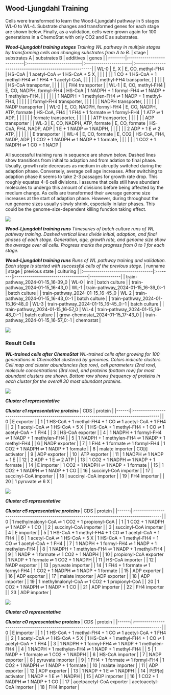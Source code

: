 ## Wood-Ljungdahl Training

Cells were transformed to learn the Wood-Ljungdahl pathway in 5 stages WL-0 to WL-4.
Substrate changes and transformed genes for each stage are shown below.
Finally, as a validation, cells were grown again for 100 generations in a ChemoStat
with only CO2 and E as substrates.

_**Wood-Ljungdahl training stages** Training WL pathway in multiple stages by transforming cells and changing substrates from A to B._
| stage   | substrates A               | substrates B               | additives              | genes                                                    |
|:--------|:---------------------------|:---------------------------|:-----------------------|:---------------------------------------------------------|
| WL-0    | E, X                       | E, CO, methyl-FH4          | HS-CoA                 | 1 acetyl-CoA $\rightleftharpoons$ 1 HS-CoA + 5 X,                         |
|         |                            |                            |                        | 1 CO + 1 HS-CoA + 1 methyl-FH4 $\rightleftharpoons$ 1 FH4 + 1 acetyl-CoA, |
|         |                            |                            |                        | methyl-FH4 transporter,                                  |
|         |                            |                            |                        | HS-CoA transporter,                                      |
|         |                            |                            |                        | FH4 transporter                                          |
| WL-1    | E, CO, methyl-FH4          | E, CO, NADPH, formyl-FH4   | HS-CoA                 | 1 NADPH + 1 formyl-FH4 $\rightleftharpoons$ 1 NADP + 1 methylen-FH4,      |
|         |                            |                            |                        | 1 NADPH + 1 methylen-FH4 $\rightleftharpoons$ 1 NADP + 1 methyl-FH4,      |
|         |                            |                            |                        | formyl-FH4 transporter,                                  |
|         |                            |                            |                        | NADPH transporter,                                       |
|         |                            |                            |                        | NADP transporter                                         |
| WL-2    | E, CO, NADPH, formyl-FH4   | E, CO, NADPH, ATP, formate | HS-CoA, FH4            | 1 FH4 + 1 formate $\rightleftharpoons$ 1 formyl-FH4 | 1 ATP $\rightleftharpoons$ 1 ADP,    |
|         |                            |                            |                        | formate transporter,                                     |
|         |                            |                            |                        | ATP transporter,                                         |
|         |                            |                            |                        | ADP transporter                                          |
| WL-3    | E, CO, NADPH, ATP, formate | E, CO, formate             | HS-CoA, FH4, NADP, ADP | 1 E + 1 NADP $\rightleftharpoons$ 1 NADPH,                                |
|         |                            |                            |                        | 2 ADP + 1 E $\rightleftharpoons$ 2 ATP,                                   |
|         |                            |                            |                        | E transporter                                            |
| WL-4    | E, CO, formate             | E, CO2                     | HS-CoA, FH4, NADP, ADP | 1 CO2 + 1 NADPH $\rightleftharpoons$ 1 NADP + 1 formate,                  |
|         |                            |                            |                        | 1 CO2 + 1 NADPH $\rightleftharpoons$ 1 CO + 1 NADP                        |

All successful training runs in sequence are shown below.
Dashed lines show transitions from initial to adaption and from adation to final phase.
Usually, growth rate decreases as medium in abruptly switched during the adaption phase.
Conversely, average cell age increases.
After switching to adaption phase it seems to take 2-3 passages for growth rate drop.
This roughly equates 4-6 cell divisions.
I assume that cells still have abundant molecules to undergo this amount of divisions before being affected by the medium change.
As cells are transformed their average genome size increases at the start of adaption phase.
However, during throughout the run genome sizes usually slowly shrink, especially in later phases.
This could be the genome-size-dependent killing function taking effect.

![](https://raw.githubusercontent.com/mRcSchwering/luca/main/e1_co2_fixing/imgs/WL-pathway-training.png)

_**Wood-Ljungdahl training runs** Timeseries of batch culture runs of WL pathway training. Dashed vertical lines divide initial, adaption, and final phases of each stage. Generation, age, growth rate, and genome size show the average over all cells. Progress marks the progress from 0 to 1 for each stage._

_**Wood-Ljungdahl training runs** Runs of WL pathway training and validation. Each stage is started with successful cells of the previous stage._
| runname                           | stage   | previous state                      | culturing     |
|:----------------------------------|:--------|:------------------------------------|---------------|
| train-pathway_2024-01-15_16-39_0  | WL-0    | init                                | batch culture |
| train-pathway_2024-01-15_16-43_0  | WL-1    | train-pathway_2024-01-15_16-39_0:-1 | batch culture |
| train-pathway_2024-01-15_16-45_0  | WL-2    | train-pathway_2024-01-15_16-43_0:-1 | batch culture |
| train-pathway_2024-01-15_16-48_0  | WL-3    | train-pathway_2024-01-15_16-45_0:-1 | batch culture |
| train-pathway_2024-01-15_16-57_0  | WL-4    | train-pathway_2024-01-15_16-48_0:-1 | batch culture |
| grow-chemostat_2024-01-15_17-43_0 |         | train-pathway_2024-01-15_16-57_0:-1 | chemostat     |

![](https://raw.githubusercontent.com/mRcSchwering/luca/main/e1_co2_fixing/imgs/WL-trained-chemostat-final-state-genomic-clustering.png)

### Result Cells

_**WL-trained cells after ChemoStat** WL-trained cells after growing for 100 generations in ChemoStat clustered by genomes. Colors indicate clusters. Cell map and cluster abundancies (top row), cell parameters (2nd row), molecule concentrations (3rd row), and proteins (bottom row) for most abundant clusters are shown. Bottom row shows frequency of proteins in each cluster for the overall 30 most abundant proteins._

![](https://raw.githubusercontent.com/mRcSchwering/luca/main/e1_co2_fixing/imgs/WL-trained-chemostat-final-state-genomic-clustering-c1.png)

_**Cluster c1 representative**_

_**Cluster c1 representative proteins**_
|   CDS | protein                                                                                    |
|------:|:-------------------------------------------------------------------------------------------|
|     0 | E exporter                                                                                 |
|     1 | 1 HS-CoA + 1 methyl-FH4 + 1 CO $\rightleftharpoons$ 1 acetyl-CoA + 1 FH4                                    |
|     2 | 1 acetyl-CoA $\rightleftharpoons$ 1 HS-CoA + 5 X \| 1 HS-CoA + 1 methyl-FH4 + 1 CO $\rightleftharpoons$ 1 acetyl-CoA + 1 FH4 |
|     3 | HS-CoA exporter                                                                            |
|     4 | 1 NADPH + 1 formyl-FH4 $\rightleftharpoons$ 1 NADP + 1 methylen-FH4                                         |
|     5 | 1 NADPH + 1 methylen-FH4 $\rightleftharpoons$ 1 NADP + 1 methyl-FH4                                         |
|     6 | NADP exporter                                                                              |
|     7 | 1 FH4 + 1 formate $\rightleftharpoons$ 1 formyl-FH4 \| 1 CO2 + 1 NADPH $\rightleftharpoons$ 1 NADP + 1 formate               |
|     8 | malate importer \| CO[i] activator                                                         |
|     9 | ADP exporter                                                                               |
|    10 | ATP exporter                                                                               |
|    11 | 1 NADPH $\rightleftharpoons$ 1 NADP + 1 E                                                                   |
|    12 | 2 ADP + 1 E $\rightleftharpoons$ 2 ATP                                                                      |
|    13 | 1 CO2 + 1 NADPH $\rightleftharpoons$ 1 NADP + 1 formate                                                     |
|    14 | E importer \| 1 CO2 + 1 NADPH $\rightleftharpoons$ 1 NADP + 1 formate                                       |
|    15 | 1 CO2 + 1 NADPH $\rightleftharpoons$ 1 NADP + 1 CO                                                          |
|    16 | succinyl-CoA importer                                                                      |
|    17 | succinyl-CoA importer                                                                      |
|    18 | succinyl-CoA importer                                                                      |
|    19 | FH4 importer                                                                               |
|    20 | 1 pyruvate $\rightleftharpoons$ 6 X                                                                         |


![](https://raw.githubusercontent.com/mRcSchwering/luca/main/e1_co2_fixing/imgs/WL-trained-chemostat-final-state-genomic-clustering-c5.png)

_**Cluster c5 representative**_


_**Cluster c5 representative proteins**_
|   CDS | protein                                                                                    |
|------:|:-------------------------------------------------------------------------------------------|
|     0 | 1 methylmalonyl-CoA $\rightleftharpoons$ 1 CO2 + 1 propionyl-CoA                                            |
|     1 | 1 CO2 + 1 NADPH $\rightleftharpoons$ 1 NADP + 1 CO                                                          |
|     2 | succinyl-CoA importer                                                                      |
|     3 | succinyl-CoA importer                                                                      |
|     4 | E importer                                                                                 |
|     5 | 1 HS-CoA + 1 methyl-FH4 + 1 CO $\rightleftharpoons$ 1 acetyl-CoA + 1 FH4                                    |
|     6 | 1 acetyl-CoA $\rightleftharpoons$ 1 HS-CoA + 5 X \| 1 HS-CoA + 1 methyl-FH4 + 1 CO $\rightleftharpoons$ 1 acetyl-CoA + 1 FH4 |
|     7 | 1 NADPH + 1 formyl-FH4 $\rightleftharpoons$ 1 NADP + 1 methylen-FH4                                         |
|     8 | 1 NADPH + 1 methylen-FH4 $\rightleftharpoons$ 1 NADP + 1 methyl-FH4                                         |
|     9 | 1 NADP + 1 formate $\rightleftharpoons$ 1 CO2 + 1 NADPH                                                     |
|    10 | propionyl-CoA exporter \| 1 NADP + 1 formate $\rightleftharpoons$ 1 CO2 + 1 NADPH                           |
|    11 | HS-CoA importer                                                                            |
|    12 | NADP exporter                                                                              |
|    13 | pyruvate importer                                                                          |
|    14 | 1 FH4 + 1 formate $\rightleftharpoons$ 1 formyl-FH4 \| 1 CO2 + 1 NADPH $\rightleftharpoons$ 1 NADP + 1 formate               |
|    15 | ADP exporter                                                                               |
|    16 | ADP exporter                                                                               |
|    17 | malate importer \| ADP exporter                                                            |
|    18 | ADP importer                                                                               |
|    19 | 1 methylmalonyl-CoA $\rightleftharpoons$ 1 CO2 + 1 propionyl-CoA                                            |
|    20 | 1 CO2 + 1 NADPH $\rightleftharpoons$ 1 NADP + 1 CO                                                          |
|    21 | ADP importer                                                                               |
|    22 | FH4 importer                                                                               |
|    23 | ADP importer                                                                               |


![](https://raw.githubusercontent.com/mRcSchwering/luca/main/e1_co2_fixing/imgs/WL-trained-chemostat-final-state-genomic-clustering-c0.png)

_**Cluster c0 representative**_

_**Cluster c0 representative proteins**_
|   CDS | protein                                                                                    |
|------:|:-------------------------------------------------------------------------------------------|
|     0 | E importer                                                                                 |
|     1 | 1 HS-CoA + 1 methyl-FH4 + 1 CO $\rightleftharpoons$ 1 acetyl-CoA + 1 FH4                                    |
|     2 | 1 acetyl-CoA $\rightleftharpoons$ 1 HS-CoA + 5 X \| 1 HS-CoA + 1 methyl-FH4 + 1 CO $\rightleftharpoons$ 1 acetyl-CoA + 1 FH4 |
|     3 | 1 NADPH + 1 formyl-FH4 $\rightleftharpoons$ 1 NADP + 1 methylen-FH4                                         |
|     4 | 1 NADPH + 1 methylen-FH4 $\rightleftharpoons$ 1 NADP + 1 methyl-FH4                                         |
|     5 | 1 NADP + 1 formate $\rightleftharpoons$ 1 CO2 + 1 NADPH                                                     |
|     6 | HS-CoA importer                                                                            |
|     7 | NADP exporter                                                                              |
|     8 | pyruvate importer                                                                          |
|     9 | 1 FH4 + 1 formate $\rightleftharpoons$ 1 formyl-FH4 \| 1 CO2 + 1 NADPH $\rightleftharpoons$ 1 NADP + 1 formate               |
|    10 | malate importer                                                                            |
|    11 | ADP exporter                                                                               |
|    12 | ADP exporter                                                                               |
|    13 | 1 NADP + 1 E $\rightleftharpoons$ 1 NADPH                                                                   |
|    14 | PEP[e] activator \| 1 NADP + 1 E $\rightleftharpoons$ 1 NADPH                                               |
|    15 | ADP importer                                                                               |
|    16 | 1 CO2 + 1 NADPH $\rightleftharpoons$ 1 NADP + 1 CO                                                          |
|    17 | acetoacetyl-CoA exporter \| acetoacetyl-CoA importer                                       |
|    18 | FH4 importer                                                                               |


